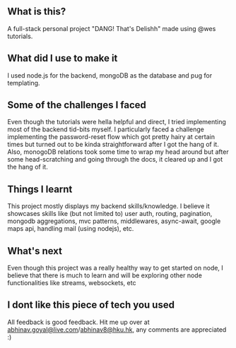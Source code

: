 ## What is this?

A full-stack personal project "DANG! That's Delishh" made using @wes tutorials.

## What did I use to make it

I used node.js for the backend, mongoDB as the database and pug for templating. 

## Some of the challenges I faced

Even though the tutorials were hella helpful and direct, I tried implementing most of the backend tid-bits myself. I particularly faced a challenge implementing the password-reset flow which got pretty hairy at certain times but turned out to be kinda straightforward after I got the hang of it. Also, monogoDB relations took some time to wrap my head around but after some head-scratching and going through the docs, it cleared up and I got the hang of it. 

## Things I learnt

This project mostly displays my backend skills/knowledge. I believe it showcases skills like (but not limited to) user auth, routing, pagination, mongodb aggregations, mvc patterns, middlewares, async-await, google maps api, handling mail (using nodejs), etc.

## What's next

Even though this project was a really healthy way to get started on node, I believe that there is much to learn and will be exploring other node functionalities like streams, websockets, etc

## I dont like this piece of tech you used

All feedback is good feedback. Hit me up over at abhinav.goyal@live.com/abhinav8@hku.hk, any comments are appreciated :)





